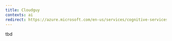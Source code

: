 ```yaml
---
title: Cloudguy
contexts: ai
redirect: https://azure.microsoft.com/en-us/services/cognitive-services/text-to-speech/
---
```


tbd
